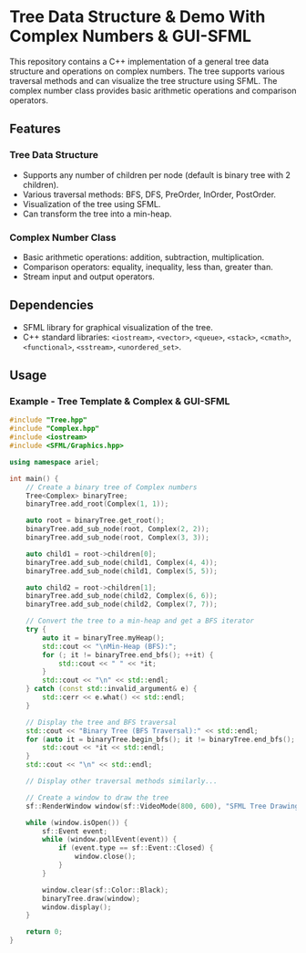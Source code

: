 # Tree Data Structure & Demo With Complex Numbers & GUI-SFML

This repository contains a C++ implementation of a general tree data structure and operations on complex numbers. The tree supports various traversal methods and can visualize the tree structure using SFML. The complex number class provides basic arithmetic operations and comparison operators.

## Features

### Tree Data Structure
- Supports any number of children per node (default is binary tree with 2 children).
- Various traversal methods: BFS, DFS, PreOrder, InOrder, PostOrder.
- Visualization of the tree using SFML.
- Can transform the tree into a min-heap.

### Complex Number Class
- Basic arithmetic operations: addition, subtraction, multiplication.
- Comparison operators: equality, inequality, less than, greater than.
- Stream input and output operators.

## Dependencies

- SFML library for graphical visualization of the tree.
- C++ standard libraries: `<iostream>`, `<vector>`, `<queue>`, `<stack>`, `<cmath>`, `<functional>`, `<sstream>`, `<unordered_set>`.

## Usage

### Example - Tree Template & Complex & GUI-SFML

```cpp
#include "Tree.hpp"
#include "Complex.hpp"
#include <iostream>
#include <SFML/Graphics.hpp>

using namespace ariel;

int main() {
    // Create a binary tree of Complex numbers
    Tree<Complex> binaryTree;
    binaryTree.add_root(Complex(1, 1));

    auto root = binaryTree.get_root();
    binaryTree.add_sub_node(root, Complex(2, 2));
    binaryTree.add_sub_node(root, Complex(3, 3));

    auto child1 = root->children[0];
    binaryTree.add_sub_node(child1, Complex(4, 4));
    binaryTree.add_sub_node(child1, Complex(5, 5));

    auto child2 = root->children[1];
    binaryTree.add_sub_node(child2, Complex(6, 6));
    binaryTree.add_sub_node(child2, Complex(7, 7));

    // Convert the tree to a min-heap and get a BFS iterator
    try {
        auto it = binaryTree.myHeap();
        std::cout << "\nMin-Heap (BFS):";
        for (; it != binaryTree.end_bfs(); ++it) {
            std::cout << " " << *it;
        }
        std::cout << "\n" << std::endl;
    } catch (const std::invalid_argument& e) {
        std::cerr << e.what() << std::endl;
    }

    // Display the tree and BFS traversal
    std::cout << "Binary Tree (BFS Traversal):" << std::endl;
    for (auto it = binaryTree.begin_bfs(); it != binaryTree.end_bfs(); ++it) {
        std::cout << *it << std::endl;
    }
    std::cout << "\n" << std::endl;

    // Display other traversal methods similarly...

    // Create a window to draw the tree
    sf::RenderWindow window(sf::VideoMode(800, 600), "SFML Tree Drawing");

    while (window.isOpen()) {
        sf::Event event;
        while (window.pollEvent(event)) {
            if (event.type == sf::Event::Closed) {
                window.close();
            }
        }

        window.clear(sf::Color::Black);
        binaryTree.draw(window);
        window.display();
    }

    return 0;
}
